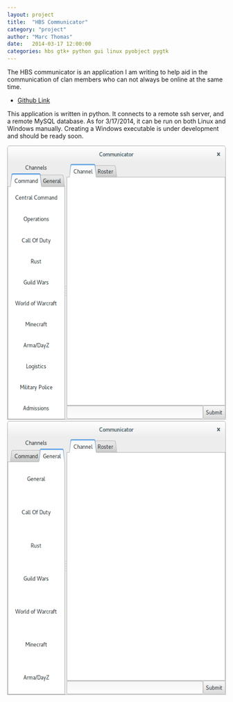 ```yaml
---
layout: project
title:  "HBS Communicator"
category: "project"
author: "Marc Thomas"
date:   2014-03-17 12:00:00
categories: hbs gtk+ python gui linux pyobject pygtk
---
```

<p></p>
The HBS communicator is an application I am writing to help aid in the communication of clan members who can not always be online at the same time.

<ul class = "projectQuickLinks">
   <li><a class="projectPage"  href="https://github.com/mathomastech/HBS_Communicator">Github Link</a></li>
</ul>

This application is written in python. It connects to a remote ssh server, and a remote MySQL database. As for 3/17/2014, it can be run on both Linux and Windows manually. Creating a Windows executable is under development and should be ready soon.

<a href="/img/hbsCommunicator/hbsCommunicator.png" data-lightbox="Projections"><img src="/img/hbsCommunicator/hbsCommunicator.png" alt="HBS" width="607" height="630"/></a>
<a href="/img/hbsCommunicator/hbsCommunicator2.png" data-lightbox="Projections"><img src="/img/hbsCommunicator/hbsCommunicator2.png" alt="HBS" width="607" height="630"/></a>
